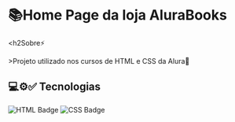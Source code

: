 <h1>📚Home Page da loja AluraBooks</h1>


<h2Sobre⚡</h2>
<p>>Projeto utilizado nos cursos de HTML e CSS da Alura🚀</p>


## 💻⚙️✅ Tecnologias


<div>
  <img src="https://img.shields.io/badge/HTML-orange?style=for-the-badge&logo=HTML5&logoColor=white" alt="HTML Badge">
  <img src="https://img.shields.io/badge/CSS-blue?style=for-the-badge&logo=CSS3&logoColor=white" alt="CSS Badge">
</div>
